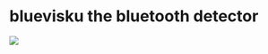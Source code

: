 # bluevisku the bluetooth detector
![](https://github.com/nu11secur1ty/Kali-Linux/blob/master/Bluevisku/shot/Screenshot%202020-02-27%2009:33:36.png)
